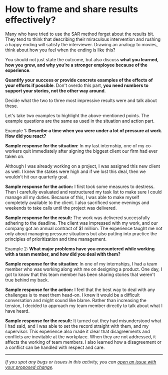 # How to frame and share results effectively?

Many who have tried to use the SAR method forget about the results bit. They tend to think that describing their miraculous intervention and rushing a happy ending will satisfy the interviewer. Drawing an analogy to movies, think about how you feel when the ending is like this?   

You should not just state the outcome, but also discuss **what you learned, how you grew, and why you’re a stronger employee because of the experience**. 

**Quantify your success or provide concrete examples of the effects of your efforts if possible**. Don't overdo this part, **you need numbers to support your stories, not the other way around**.

Decide what the two to three most impressive results were and talk about these. 

Let's take two examples to highlight the above-mentioned points. The example questions are the same as used in the situation and action part. 

Example 1: **Describe a time when you were under a lot of pressure at work. How did you react?**

**Sample response for the situation:** In my last internship, one of my co-workers quit immediately after signing the biggest client our firm had ever taken on.

Although I was already working on a project, I was assigned this new client as well. I knew the stakes were high and if we lost this deal, then we wouldn’t hit our quarterly goal.

**Sample response for the action:** I first took some measures to destress. Then I carefully evaluated and restructured my task list to make sure I could manage all my duties. Because of this, I was able to make myself completely available to the client. I also sacrificed some evenings and weekends to take calls until the project was delivered.

**Sample response for the result:** The work was delivered successfully adhering to the deadline. The client was impressed with my work, and our company got an annual contract of $1 million. The experience taught me not only about managing pressure situations but also putting into practice the principles of prioritization and time management. 

Example 2: **What major problems have you encountered while working with a team member, and how did you deal with them?**

**Sample response for the situation:** In one of my internships, I had a team member who was working along with me on designing a product.  One day, I got to know that this team member has been sharing stories that weren't true behind my back. 

**Sample response for the action:** I feel that the best way to deal with any challenges is to meet them head-on. I knew it would be a difficult conversation and might sound like blame. Rather than increasing the tension, I decided to approach my team member directly to talk about what I have heard. 

**Sample response for the result:** It turned out they had misunderstood what I had said, and I was able to set the record straight with them, and my supervisor. This experience also made it clear that disagreements and conflicts are inevitable at the workplace. When they are not addressed, it affects the working of team members. I also learned how a disagreement or a conflict can be handled with respect and care.


------

_If you spot any bugs or issues in this activity, you can [open an issue with your proposed change](https://github.com/microverseinc/curriculum-transversal-skills/blob/main/git-github/articles/open_issue.md)._
